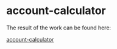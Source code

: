 # account-calculator
The result of the work can be found here:

[account-calculator](https://website-marischa.github.io/account-calculator/)
